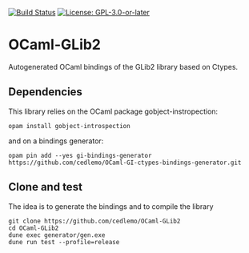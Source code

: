 [![Build Status](https://github.com/cedlemo/OCaml-GLib2/actions/workflows/main.yml/badge.svg?branch=master)](https://github.com/cedlemo/OCaml-GLib2/actions)
[![License: GPL-3.0-or-later](https://img.shields.io/badge/License-GPL%20v3-blue.svg)](https://www.gnu.org/licenses/gpl-3.0)

# OCaml-GLib2

Autogenerated OCaml bindings of the GLib2 library based on Ctypes.

## Dependencies

This library relies on the OCaml package gobject-instropection:
```
opam install gobject-introspection
```

and on a bindings generator:

```
opam pin add --yes gi-bindings-generator https://github.com/cedlemo/OCaml-GI-ctypes-bindings-generator.git
```

## Clone and test

The idea is to generate the bindings and to compile the library

```
git clone https://github.com/cedlemo/OCaml-GLib2
cd OCaml-GLib2
dune exec generator/gen.exe
dune run test --profile=release
```

